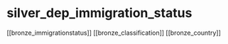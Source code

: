 # silver_dep_immigration_status

[[bronze_immigrationstatus]]
[[bronze_classification]]
[[bronze_country]]
